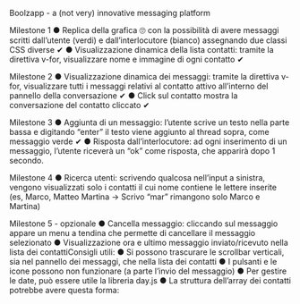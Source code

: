 Boolzapp - a (not very) innovative messaging platform

Milestone 1
● Replica della grafica 🙄
 con la possibilità di avere messaggi scritti dall’utente (verdi) e
dall’interlocutore (bianco) assegnando due classi CSS diverse ✔
● Visualizzazione dinamica della lista contatti: tramite la direttiva v-for, visualizzare nome e immagine di ogni contatto ✔

Milestone 2
● Visualizzazione dinamica dei messaggi: tramite la direttiva v-for, visualizzare tutti i messaggi relativi al contatto attivo all’interno del pannello della conversazione  ✔
● Click sul contatto mostra la conversazione del contatto cliccato  ✔

Milestone 3
● Aggiunta di un messaggio: l’utente scrive un testo nella parte bassa e digitando “enter” il testo viene aggiunto al thread sopra, come messaggio verde  ✔
● Risposta dall’interlocutore: ad ogni inserimento di un messaggio, l’utente riceverà
un “ok” come risposta, che apparirà dopo 1 secondo.

Milestone 4
● Ricerca utenti: scrivendo qualcosa nell’input a sinistra, vengono visualizzati solo i
contatti il cui nome contiene le lettere inserite (es, Marco, Matteo Martina -> Scrivo
“mar” rimangono solo Marco e Martina)

Milestone 5 - opzionale
● Cancella messaggio: cliccando sul messaggio appare un menu a tendina che
permette di cancellare il messaggio selezionato
● Visualizzazione ora e ultimo messaggio inviato/ricevuto nella lista dei contattiConsigli utili:
● Si possono trascurare le scrollbar verticali, sia nel pannello dei messaggi, che nella
lista dei contatti
● I pulsanti e le icone possono non funzionare (a parte l’invio del messaggio)
● Per gestire le date, può essere utile la libreria day.js
● La struttura dell’array dei contatti potrebbe avere questa forma:
